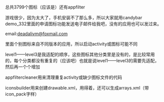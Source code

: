 #
总共3799个图标（应该是）还有appfilter

游戏很少，因为太大了，手机安装不了那么多，所以大家就用candybar demo_332里面的申请图标功能发送电子邮件给我吧，没有的应用也可以发过来。

email:deadalivm@foxmail.com

里面个别图标来自不同版本的应用，所以启动activity或图标可能不同

level1——level3是我适配的顺序，这些图标其他分类里是没有的，是比较常用的，每个分类都没有重复的（应该吧）也就是说level1——level3的需要先适配，然后再一个个增加

appfiltercleaner用来清理重复activity或缺少图标文件的代码

iconsbuilder用来创建drawable.xml，用得着，还可以生成arrays.xml（带icon_pack字样）
